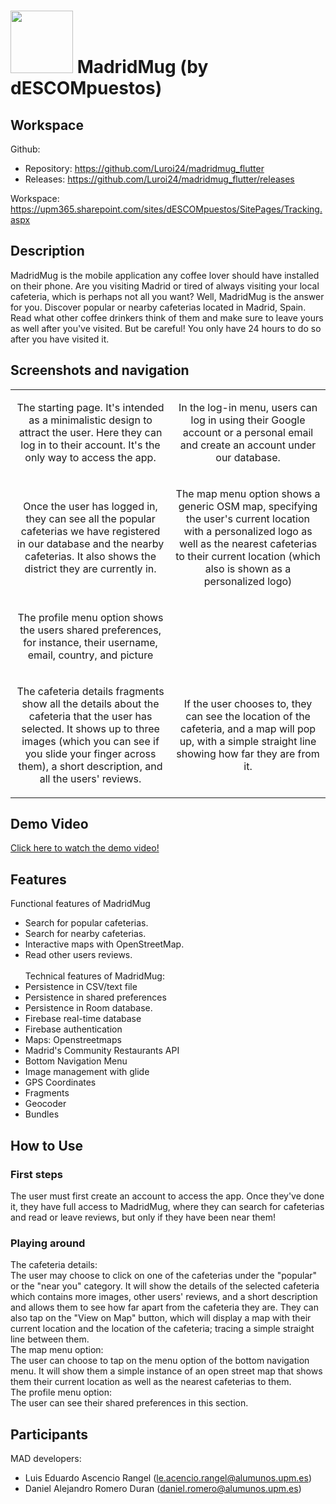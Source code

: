# <img src="https://github.com/Luroi24/madridmug_flutter/assets/78554741/095a3595-0383-4f1e-91ee-40b22bb10a8b" width="100" height="100" /> MadridMug (by dESCOMpuestos)

## Workspace 
Github:  
- Repository: https://github.com/Luroi24/madridmug_flutter
- Releases: https://github.com/Luroi24/madridmug_flutter/releases

Workspace: https://upm365.sharepoint.com/sites/dESCOMpuestos/SitePages/Tracking.aspx
  

## Description
MadridMug is the mobile application any coffee lover should have installed on their phone. Are you visiting Madrid or tired of always visiting your local cafeteria, which is perhaps not all you want? Well, MadridMug is the answer for you. Discover popular or nearby cafeterias located in Madrid, Spain. Read what other coffee drinkers think of them and make sure to leave yours as well after you've visited. But be careful! You only have 24 hours to do so after you have visited it.

## Screenshots and navigation
<table>
  <tr>
    <td>
      <p align="center">The starting page. It's intended as a minimalistic design to attract the user. Here they can log in to their account. It's the only way to access the app.</p>
    </td>
    <td>
      <p align="center">In the log-in menu, users can log in using their Google account or a personal email and create an account under our database.</p>
    </td>
  </tr>
  <tr>
    <td>
      <p align="center">Once the user has logged in, they can see all the popular cafeterias we have registered in our database and the nearby cafeterias. It also shows the district they are currently in.</p>
    </td>
    <td>
      <p align="center">The map menu option shows a generic OSM map, specifying the user's current location with a personalized logo as well as the nearest cafeterias to their current location (which also is shown as a personalized logo)</p>
    </td>
  </tr>
  <tr>
    <td>
      <p align="center">The profile menu option shows the users shared preferences, for instance, their username, email, country, and picture</p>
    </td>
    <td>
    </td>
  </tr>
  <tr>
    <td>
      <p align="center">The cafeteria details fragments show all the details about the cafeteria that the user has selected. It shows up to three images (which you can see if you slide your finger across them), a short description, and all the users' reviews. </p>
    </td>
    <td>
      <p align="center">If the user chooses to, they can see the location of the cafeteria, and a map will pop up, with a simple straight line showing how far they are from it.</p>
    </td>
  </tr>
</table>



## Demo Video
<a href="https://www.youtube.com/watch?v=HYwL3iM5Ud8">
  Click here to watch the demo video!
</a>

## Features
Functional features of MadridMug
- Search for popular cafeterias.
- Search for nearby cafeterias.
- Interactive maps with OpenStreetMap.
- Read other users reviews. <br/><br/>
Technical features of MadridMug:
- Persistence in CSV/text file
- Persistence in shared preferences
- Persistence in Room database.
- Firebase real-time database
- Firebase authentication
- Maps: Openstreetmaps
- Madrid's Community Restaurants API
- Bottom Navigation Menu
- Image management with glide
- GPS Coordinates 
- Fragments
- Geocoder
- Bundles

## How to Use
### First steps
The user must first create an account to access the app. Once they've done it, they have full access to MadridMug, where they can search for cafeterias and read or leave reviews, but only if they have been near them!
### Playing around
The cafeteria details:<br/>
The user may choose to click on one of the cafeterias under the "popular" or the "near you" category. It will show the details of the selected cafeteria which contains more images, other users' reviews, and a short description and allows them to see how far apart from the cafeteria they are. They can also tap on the "View on Map" button, which will display a map with their current location and the location of the cafeteria; tracing a simple straight line between them.<br/>
The map menu option:<br/>
The user can choose to tap on the menu option of the bottom navigation menu. It will show them a simple instance of an open street map that shows them their current location as well as the nearest cafeterias to them.<br/>
The profile menu option:<br/>
The user can see their shared preferences in this section.

## Participants
MAD developers:
- Luis Eduardo Ascencio Rangel (le.acencio.rangel@alumunos.upm.es)
- Daniel Alejandro Romero Duran (daniel.romero@alumunos.upm.es) 
